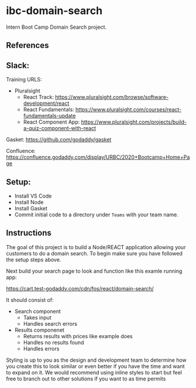 # ibc-domain-search
Intern Boot Camp Domain Search project. 

## References
Slack: 
- 

Training URLS: 
- Pluralsight
  - React Track: https://www.pluralsight.com/browse/software-development/react
  - React Fundamentals: https://www.pluralsight.com/courses/react-fundamentals-update
  - React Component App: https://www.pluralsight.com/projects/build-a-quiz-component-with-react

Gasket: https://github.com/godaddy/gasket

Confluence: https://confluence.godaddy.com/display/URBC/2020+Bootcamp+Home+Page




## Setup: 
- Install VS Code
- Install Node
- Install Gasket
- Commit initial code to a directory under `Teams` with your team name.

## Instructions
The goal of this project is to build a Node/REACT application allowing your customers to do a domain search. To begin make sure you have followed the setup steps above.

Next build your search page to look and function like this examle running app:

https://cart.test-godaddy.com/cdn/fos/react/domain-search/

It should consist of:
- Search component
  - Takes input
  - Handles search errors
- Results componenet
  - Returns results with prices like example does
  - Handles no results found
  - Handles errors

Styling is up to you as the design and development team to determine how you create this to look similar or even better if you have the time and want to expand on it. We would recommend using inline styles to start but feel free to branch out to other solutions if you want to as time permits 







